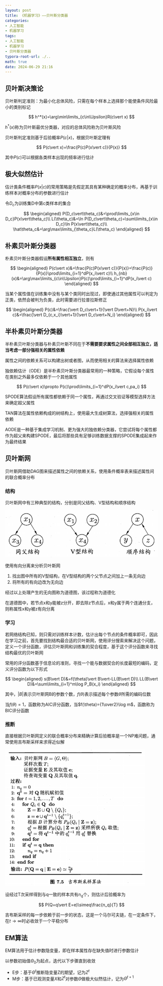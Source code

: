 ```yaml
---
layout: post
title: 《机器学习》——贝叶斯分类器
categories:
- 人工智能
- 机器学习
tags:
- 人工智能
- 机器学习
- 贝叶斯分类器
typora-root-url: ./..
math: true
date: 2024-06-29 21:16
---
```


## 贝叶斯决策论

贝叶斯判定准则：为最小化总体风险，只需在每个样本上选择那个能使条件风险最小的类别标记

$$
h^*(x)=\arg\min\limits_{c\in\Upsilon}R(c\vert x)
$$

$h^*(x)$称为贝叶斯最优分类器，对应的总体风险称为贝叶斯风险

贝叶斯判定准则基于后验概率$P(c\vert x)$，根据贝叶斯定理有

$$
P(c\vert x)=\frac{P(c)P(x\vert c)}{P(x)}
$$

其中$P(c)$可以根据各类样本出现的频率进行估计

## 极大似然估计

估计类条件概率$P(x\vert c)$的常用策略是先假定其具有某种确定的概率分布，再基于训练样本对概率分布的参数进行估计

令$D_c$为训练集D中第c类样本的集合

$$
\begin{aligned}
P(D_c\vert\theta_c)&=\prod\limits_{x\in D_c}P(x\vert\theta_c)\\
L(\theta_c)&=\ln P(D_c\vert\theta_c)=\sum\limits_{x\in D_c}\ln P(x\vert\theta_c)\\
\hat\theta_c&=\arg\max\limits_{\theta_c}L(\theta_c)
\end{aligned}
$$

## 朴素贝叶斯分类器

朴素贝叶斯分类器假设**所有属性相互独立**，则有

$$
\begin{aligned}
P(c\vert x)&=\frac{P(c)P(x\vert c)}{P(x)}=\frac{P(c)}{P(x)}\prod\limits_{i=1}^dP(x_i\vert c)\\
h_{nb}(x)&=\arg\max\limits_{c\in\Upsilon}P(c)\prod\limits_{i=1}^dP(x_i\vert c)
\end{aligned}
$$

当某个属性值在训练集中没有与某个类同时出现过，即使通过其他属性可以判定为正类，依然会被判为负类，此时需要进行拉普拉斯修正

$$
\begin{aligned}
P(c)&=\frac{\vert D_c\vert+1}{\vert D\vert+N}\\
P(x_i\vert c)&=\frac{\vert D_{c,x_i}\vert+1}{\vert D_c\vert+N_i}
\end{aligned}
$$

## 半朴素贝叶斯分类器

半朴素贝叶斯分类器与朴素贝叶斯不同在于**不需要要求属性之间全部相互独立，适当考虑一部分强相关的属性依赖**

属性之间的依赖关系可以构建出树或者图，从而使用相关的算法来选择属性依赖

独依赖估计（ODE）是半朴素贝叶斯分类器最常用的一种策略，它假设每个属性在类别之外最多仅依赖于一个其他属性

$$
P(c\vert x)\propto P(c)\prod\limits_{i=1}^dP(x_i\vert c,pa_i)
$$

SPODE算法假设所有属性都依赖于同一个属性，再通过交叉验证等模型选择方法来确定超父属性

TAN算法在属性依赖构成的树结构上，使用最大生成树算法，选择强相关的属性依赖

AODE是一种基于集成学习机制、更为强大的独依赖分类器，它尝试将每个属性都作为超父来构建SPODE，最后将那些具有足够训练数据支撑的SPODE集成起来作为最终结果

## 贝叶斯网

贝叶斯网借助DAG图来描述属性之间的依赖关系，使用条件概率表来描述属性间的联合概率分布

### 结构

贝叶斯网中有三种典型的结构，分别是同父结构、V型结构和顺序结构

<img src="/assets/img/ml-贝叶斯/image-20240629200847903.png" alt="image-20240629200847903" style="zoom:67%;" />

使用有向分离来分析贝叶斯网

1.   找出图中所有的V型结构，在V型结构的两个父节点之间加上一条无向边
2.   将所有的有向边改为无向边

经过以上处理产生的无向图称为道德图，该过程称为道德化

在道德图中，若节点x和y能被z分开，即去除z节点后，x和y属于两个连通分支，则称属性x和y被z有向分离

### 学习

若网络结构已知，则只需对训练样本计数，估计出每个节点的条件概率即可，因此在学习之前，首先要找到结构最合适的贝叶斯网，使用评分搜索来解决这个问题，定义一个评分函数，评估贝叶斯网和训练集的契合程度，基于这个评分函数来寻找结构最优的贝叶斯网

常用的评分函数基于信息论的准则，寻找一个能与数据契合的长度最短的编码，定义评分函数为以下形式

$$
\begin{aligned}
s(B\vert D)&=f(\theta)\vert B\vert-LL(B\vert D)\\
LL(B\vert D)&=\sum\limits_{i=1}^m\log P_B(x_i)
\end{aligned}
$$

其中，$\vert B\vert$表示贝叶斯网B的参数个数，$f(\theta)$表示描述每个参数$\theta$所需的编码位数

当$f(\theta)=1$，函数称为AIC评分函数，当$f(\theta)={1\over2}\log m$，函数称为BIC评分函数

### 推断

直接根据贝叶斯网定义的联合概率分布来精确计算后验概率是一个NP难问题，通常使用吉布斯采样来求得近似解

<img src="/assets/img/ml-贝叶斯/image-20240629205621558.png" alt="image-20240629205621558" style="zoom: 50%;" />

设经过T次采样得到与q一致的样本共有$n_q$个，则估计后验概率为

$$
P(Q=q\vert E=e)\simeq\frac{n_q}{T}
$$

吉布斯采样的每一步依赖于前一步的状态，这是一个马尔可夫链，在一定条件下，在$t\rightarrow\infty$时必收敛于一个平稳分布

## EM算法

EM算法用于估计参数隐变量，即在样本属性存在缺失值时进行参数估计

以参数初始值$\Theta_0$为起点，迭代以下步骤直到收敛

-   E步：基于$\Theta^t$推断隐变量Z的期望，记为$Z^t$
-   M步：基于已观测变量$X$和$Z^t$对参数$\Theta$做极大似然估计，记为$\Theta^{t+1}$

